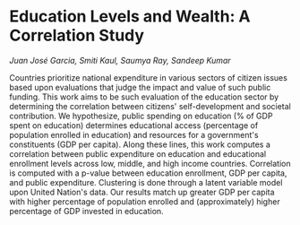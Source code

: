 # Education Levels and Wealth: A Correlation Study
<em>Juan José Garcia, Smiti Kaul, Saumya Ray, Sandeep Kumar</em>

Countries prioritize national expenditure in various sectors of citizen issues based upon evaluations that judge the impact and value of such public funding. This work aims to be such evaluation of the education sector by determining the correlation between citizens' self-development and societal contribution. We hypothesize, public spending  on education (\% of GDP spent on education) determines educational access (percentage of population enrolled in education) and resources for a government's constituents (GDP per capita). Along these lines, this work computes a correlation between public expenditure on education and educational enrollment levels across low, middle, and high income countries. Correlation is computed with a p-value between education enrollment, GDP per capita, and public expenditure. Clustering is done through a latent variable model upon United Nation's data. Our results match up greater GDP per capita with higher percentage of population enrolled and (approximately) higher percentage of GDP invested in education.
